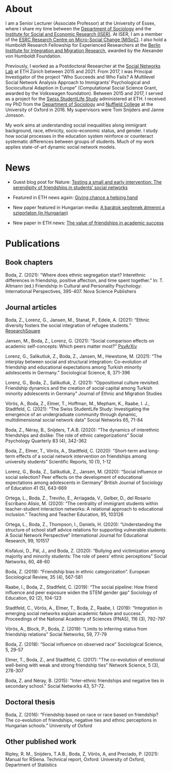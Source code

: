 # About

I am a Senior Lecturer (Associate Professor) at the University of Essex, where I share my time between the [Department of Sociology](https://www.essex.ac.uk/departments/sociology) and the [Institute for Social and Economic Research (ISER)](https://www.iser.essex.ac.uk). At ISER, I am a member of the [ESRC Research Centre on Micro-Social Change (MiSoC)](https://www.iser.essex.ac.uk/misoc). I also hold a Humboldt Research Fellowship for Experienced Researchers at the [Berlin Institute for Integration and Migration Research](https://www.bim.hu-berlin.de/en/welcome), awarded by the Alexander von Humboldt Foundation.

Previously, I worked as a Postdoctoral Researcher at the [Social Networks Lab](https://sn.ethz.ch) at ETH Zürich between 2015 and 2021. From 2017, I was Principal Investigator of the project "Who Succeeds and Who Fails? A Multilevel Social Network Analysis Approach to Immigrants’ Psychological and Sociocultural Adaption in Europe" (Computational Social Science Grant, awarded by the Volkswagen foundation). Between 2015 and 2017, I served as a project for the [Swiss StudentLife Study](https://sn.ethz.ch/research/studentlife.html) administered at ETH. I received my PhD from the [Department of Sociology](https://www.sociology.ox.ac.uk) and [Nuffield College](https://www.nuffield.ox.ac.uk) at the University of Oxford in 2016. My supervisors were Tom Snijders and Janne Jonsson.

My work aims at understanding social inequalities along immigrant background, race, ethnicity, socio-economic status, and gender. I study how social processes in the education system reinforce or counteract systematic differences between groups of students. Much of my work applies state-of-art dynamic social network models.

# News

* Guest blog post for Nature: [Testing a small and early intervention: The serendipity of friendships in students’ social networks](https://socialsciences.nature.com/posts/59891-testing-a-small-and-early-intervention-the-serendipity-of-friendships-in-students-social-networks)

* Featured in ETH news again: [Giving chance a helping hand](https://ethz.ch/en/news-and-events/eth-news/news/2020/06/giving-chance-a-helping-hand.html)

* New paper featured in Hungarian media: [A barátok segítenek átmenni a szigorlaton (in Hungarian)](https://index.hu/techtud/2019/01/18/a_baratok_segitenek_atmenni_a_szigorlaton)

* New paper in ETH news: [The value of friendships in academic success](https://ethz.ch/en/news-and-events/eth-news/news/2019/01/the-value-of-friendships-in-academic-success.html)


# Publications

## Book chapters

Boda, Z. (2021): “Where does ethnic segregation start? Interethnic differences in friendship, positive affection, and time spent together.” In: T. Altmann (ed.) Friendship in Cultural and Personality Psychology: International Perspectives, 395-407. Nova Science Publishers

## Journal articles

Boda, Z., Lorenz, G., Jansen, M., Stanat, P., Edele, A. (2021): “Ethnic diversity fosters the social integration of refugee students.” [ResearchSquare](https://assets.researchsquare.com/files/rs-1063676/v1/32633850-5d51-42a3-bb25-78b33e88aab5.pdf?c=1638567351)

Jansen, M., Boda, Z., Lorenz, G. (2021): “Social comparison effects on academic self-concepts: Which peers matter most?” [PsyArXiv](https://psyarxiv.com/52yhj/download?format=pdf)

Lorenz, G., Salikutluk, Z., Boda, Z., Jansen, M., Hewstone, M. (2021): “The interplay between social and structural integration: Co-evolution of friendship and educational expectations among Turkish minority adolescents in Germany.” Sociological Science, 8, 371-396

Lorenz, G., Boda, Z., Salikutluk, Z. (2021): “Oppositional culture revisited. Friendship dynamics and the creation of social capital among Turkish minority adolescents in Germany” Journal of Ethnic and Migration Studies

Vörös, A., Boda, Z., Elmer, T., Hoffman, M., Mepham, K., Raabe, I. J., Stadtfeld, C. (2021): “The Swiss StudentLife Study: Investigating the emergence of an undergraduate community through dynamic, multidimensional social network data” Social Networks 65, 71-84

Boda, Z., Néray, B., Snijders, T.A.B. (2020): “The dynamics of interethnic friendships and dislike: The role of ethnic categorizations” Social Psychology Quarterly 83 (4), 342-362

Boda, Z., Elmer, T., Vörös, A., Stadtfeld, C. (2020): “Short-term and long-term effects of a social network intervention on friendships among university students” Scientific Reports, 10 (1), 1-12 

Lorenz, G., Boda, Z., Salikutluk, Z., Jansen, M. (2020): “Social influence or social selection? Peer effects on the development of educational expectations among adolescents in Germany” British Journal of Sociology of Education 41 (5), 643-669

Ortega, L., Boda, Z., Treviño, E., Arriagada, V., Gelber, D., del Rosario Escribano Alisio, M. (2020): “The centrality of immigrant students within teacher-student interaction networks: A relational approach to educational inclusion.” Teaching and Teacher Education, 95, 103126

Ortega, L., Boda, Z., Thompson, I., Daniels, H. (2020): “Understanding the structure of school staff advice relations for supporting vulnerable students: A Social Network Perspective” International Journal for Educational Research, 99, 101517

Kisfalusi, D., Pál, J., and Boda, Z. (2020): “Bullying and victimization among majority and minority students: The role of peers’ ethnic perceptions” Social Networks, 60, 48-60

Boda, Z. (2019): “Friendship bias in ethnic categorization”. European Sociological Review, 35 (4), 567-581

Raabe, I., Boda, Z., Stadtfeld, C. (2019): “The social pipeline: How friend influence and peer exposure widen the STEM gender gap” Sociology of Education, 92 (2), 104-123 

Stadtfeld, C., Vörös, A., Elmer, T., Boda, Z., Raabe, I. (2019): “Integration in emerging social networks explain academic failure and success.” Proceedings of the National Academy of Sciences (PNAS), 116 (3), 792-797 

Vörös, A., Block, P., Boda, Z. (2019): “Limits to inferring status from friendship relations” Social Networks, 59, 77-79

Boda, Z. (2018): “Social influence on observed race” Sociological Science, 5, 29-57 

Elmer, T., Boda, Z., and Stadtfeld, C. (2017): "The co-evolution of emotional well-being with weak and strong friendship ties" Network Science, 5 (3), 278-307 

Boda, Z. and Néray, B. (2015): "Inter-ethnic friendships and negative ties in secondary school." Social Networks 43, 57-72.

## Doctoral thesis

Boda, Z. (2016): “Friendship based on race or race based on friendship? The co-evolution of friendships, negative ties and ethnic perceptions in Hungarian schools.” University of Oxford

## Other published work

Ripley, R. M., Snijders, T.A.B., Boda, Z, Vörös, A, and Preciado, P. (2021): Manual for RSiena. Technical report, Oxford: University of Oxford, Department of Statistics
